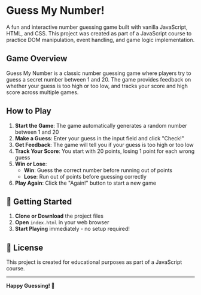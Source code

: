 # Guess My Number! 

A fun and interactive number guessing game built with vanilla JavaScript, HTML, and CSS. This project was created as part of a JavaScript course to practice DOM manipulation, event handling, and game logic implementation.

## Game Overview

Guess My Number is a classic number guessing game where players try to guess a secret number between 1 and 20. The game provides feedback on whether your guess is too high or too low, and tracks your score and high score across multiple games.

## How to Play

1. **Start the Game**: The game automatically generates a random number between 1 and 20
2. **Make a Guess**: Enter your guess in the input field and click "Check!"
3. **Get Feedback**: The game will tell you if your guess is too high or too low
4. **Track Your Score**: You start with 20 points, losing 1 point for each wrong guess
5. **Win or Lose**: 
   - **Win**: Guess the correct number before running out of points
   - **Lose**: Run out of points before guessing correctly
6. **Play Again**: Click the "Again!" button to start a new game

## 🚀 Getting Started

1. **Clone or Download** the project files
2. **Open** `index.html` in your web browser
3. **Start Playing** immediately - no setup required!

## 📄 License

This project is created for educational purposes as part of a JavaScript course.

---

**Happy Guessing! 🎲**
